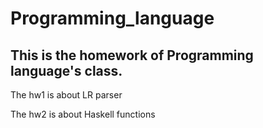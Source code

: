 Programming_language
==================
This is the homework of Programming language's class.
-------------------------------
The hw1 is about LR parser

The hw2 is about Haskell functions
